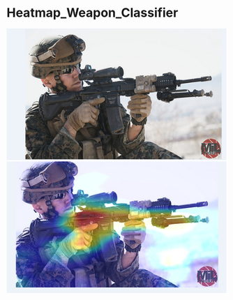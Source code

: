 # Heatmap_Weapon_Classifier
![alt text](https://github.com/prateekparasher/Weapon_Classifier/blob/master/Weapon-Detection-with-Heatmap-master/heat_map_1.png)
![alt text](https://github.com/prateekparasher/Weapon_Classifier/blob/master/Weapon-Detection-with-Heatmap-master/heat_map_2.png)

